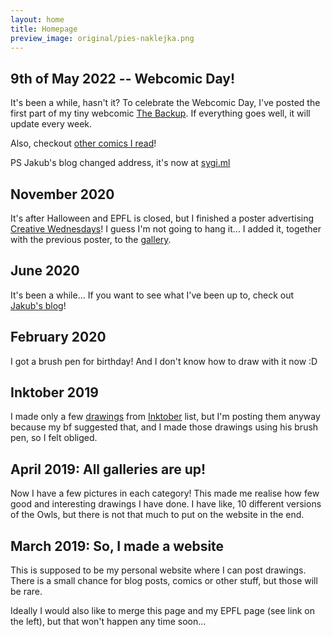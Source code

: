 ```yaml
---
layout: home
title: Homepage
preview_image: original/pies-naklejka.png
---
```


## 9th of May 2022 -- Webcomic Day!
It's been a while, hasn't it? To celebrate the Webcomic Day, I've posted the first part of my tiny webcomic [The Backup](comic_pages/0.html). If everything goes well, it will update every week.

Also, checkout [other comics I read](favourites.html)!

PS
Jakub's blog changed address, it's now at [sygi.ml](https://sygi.ml)

## November 2020
It's after Halloween and EPFL is closed, but I finished a poster advertising
[Creative Wednesdays](https://go.epfl.ch/creative-wednesdays)! I guess I'm not 
going to hang it... I added it, together with the previous poster, to the 
[gallery](digital.html).

## June 2020
It's been a while... If you want to see what I've been up to, check out [Jakub's 
blog](https://sygi.ml)!

## February 2020
I got a brush pen for birthday! And I don't know how to draw with it now :D 

## Inktober 2019
I made only a few [drawings](inktober.html) from 
[Inktober](https://inktober.com/rules) list, but I'm posting them
anyway because my bf suggested that, and I made those drawings using his brush 
pen, so I felt obliged. 

## April 2019: All galleries are up!
Now I have a few pictures in each category! This made me realise how few good 
and interesting drawings I have done. I have like, 10 different versions of the 
Owls, but there is not that much to put on the website in the end.

## March 2019: So, I made a website

This is supposed to be my personal website where I can post drawings.
There is a small chance for blog posts, comics or other stuff, 
but those will be rare.

Ideally I would also like to merge this page and my EPFL page (see link on the 
left), but that won't happen any time soon...
